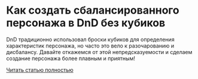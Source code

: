 # Как создать сбалансированного персонажа в DnD без кубиков



DnD традиционно использовал броски кубиков для определения характеристик персонажа, но часто это вело к разочарованию и дисбалансу. Давайте откажемся от этой непредсказуемости и сделаем создание персонажа более плавным и приятным!

[Читать статью полностью](https://xyberbara.com/gaming/kak-sozdat-personazha-v-dnd-bez-randomnoy-ruletki/)
